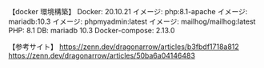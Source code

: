 【docker 環境構築】
Docker: 20.10.21
イメージ: php:8.1-apache
イメージ: mariadb:10.3
イメージ: phpmyadmin:latest
イメージ: mailhog/mailhog:latest
PHP: 8.1
DB: mariadb 10.3
Docker-compose: 2.13.0

【参考サイト】
https://zenn.dev/dragonarrow/articles/b3fbdf1718a812
https://zenn.dev/dragonarrow/articles/50ba6a04146483
